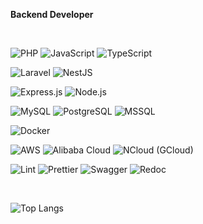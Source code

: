 **Backend Developer**

<br/>

![PHP](https://img.shields.io/badge/PHP-777BB4?style=flat&logo=php&logoColor=white)
![JavaScript](https://img.shields.io/badge/JavaScript-F7DF1E?style=flat&logo=javascript&logoColor=black)
![TypeScript](https://img.shields.io/badge/TypeScript-007ACC?style=flat&logo=typescript&logoColor=white)

![Laravel](https://img.shields.io/badge/Laravel-FF2D20?style=flat&logo=laravel&logoColor=white)
![NestJS](https://img.shields.io/badge/NestJS-E0234E?style=flat&logo=nestjs&logoColor=white)

![Express.js](https://img.shields.io/badge/Express.js-000000?style=flat&logo=express&logoColor=white)
![Node.js](https://img.shields.io/badge/Node.js-339933?style=flat&logo=node.js&logoColor=white)

![MySQL](https://img.shields.io/badge/MySQL-4479A1?style=flat&logo=mysql&logoColor=white)
![PostgreSQL](https://img.shields.io/badge/PostgreSQL-316192?style=flat&logo=postgresql&logoColor=white)
![MSSQL](https://img.shields.io/badge/MSSQL-CC2927?style=flat&logo=microsoft-sql-server&logoColor=white)

![Docker](https://img.shields.io/badge/Docker-2496ED?style=flat&logo=docker&logoColor=white)

![AWS](https://img.shields.io/badge/AWS-232F3E?style=flat&logo=amazon-aws&logoColor=white)
![Alibaba Cloud](https://img.shields.io/badge/Alibaba%20Cloud-FF6A00?style=flat&logo=alibaba-cloud&logoColor=white)
![NCloud (GCloud)](https://img.shields.io/badge/Naver%20Cloud-03C75A?style=flat&logo=naver&logoColor=white)

![Lint](https://img.shields.io/badge/ESLint-4B32C3?style=flat&logo=eslint&logoColor=white)
![Prettier](https://img.shields.io/badge/Prettier-F7B93E?style=flat&logo=prettier&logoColor=white)
![Swagger](https://img.shields.io/badge/Swagger-85EA2D?style=flat&logo=swagger&logoColor=black)
![Redoc](https://img.shields.io/badge/Redoc-000000?style=flat&logo=redoc&logoColor=white)

<br/>

![Top Langs](https://github-readme-stats.vercel.app/api/top-langs/?username=yourusername&layout=compact)
